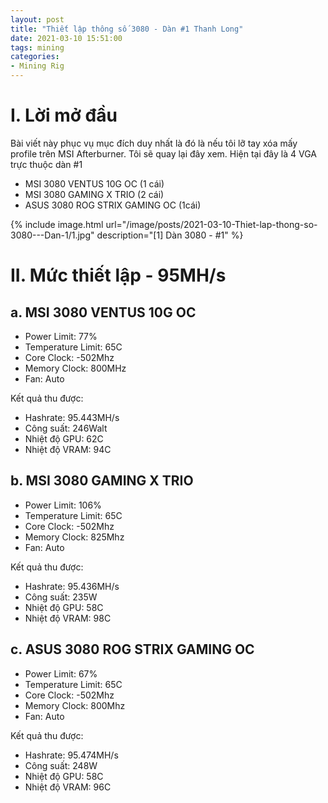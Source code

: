 ```yaml
---
layout: post
title: "Thiết lập thông số 3080 - Dàn #1 Thanh Long"
date: 2021-03-10 15:51:00
tags: mining
categories:
- Mining Rig
---
```

# I. Lời mở đầu

Bài viết này phục vụ mục đích duy nhất là đó là nếu tôi lỡ tay xóa mấy profile trên MSI Afterburner. Tôi sẽ quay lại đây xem. Hiện tại đây là 4 VGA trực thuộc dàn #1

- MSI 3080 VENTUS 10G OC (1 cái)
- MSI 3080 GAMING X TRIO (2 cái)
- ASUS 3080 ROG STRIX GAMING OC (1cái)

{% include image.html url="/image/posts/2021-03-10-Thiet-lap-thong-so-3080---Dan-1/1.jpg" description="[1] Dàn 3080 - #1" %}

# II. Mức thiết lập - 95MH/s
## a. MSI 3080 VENTUS 10G OC
- Power Limit: 77%
- Temperature Limit: 65C
- Core Clock: -502Mhz
- Memory Clock: 800MHz
- Fan: Auto

Kết quả thu được:

- Hashrate: 95.443MH/s
- Công suất: 246Walt
- Nhiệt độ GPU: 62C
- Nhiệt độ VRAM: 94C


## b. MSI 3080 GAMING X TRIO
- Power Limit: 106%
- Temperature Limit: 65C
- Core Clock: -502Mhz
- Memory Clock: 825Mhz
- Fan: Auto

Kết quả thu được:
- Hashrate: 95.436MH/s
- Công suất: 235W
- Nhiệt độ GPU: 58C
- Nhiệt độ VRAM: 98C


## c. ASUS 3080 ROG STRIX GAMING OC
- Power Limit: 67%
- Temperature Limit: 65C
- Core Clock: -502Mhz
- Memory Clock: 800Mhz
- Fan: Auto

Kết quả thu được:
- Hashrate: 95.474MH/s
- Công suất: 248W
- Nhiệt độ GPU: 58C
- Nhiệt độ VRAM: 96C
